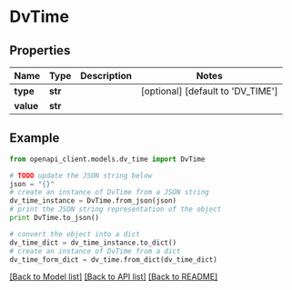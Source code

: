 # DvTime


## Properties

Name | Type | Description | Notes
------------ | ------------- | ------------- | -------------
**type** | **str** |  | [optional] [default to 'DV_TIME']
**value** | **str** |  | 

## Example

```python
from openapi_client.models.dv_time import DvTime

# TODO update the JSON string below
json = "{}"
# create an instance of DvTime from a JSON string
dv_time_instance = DvTime.from_json(json)
# print the JSON string representation of the object
print DvTime.to_json()

# convert the object into a dict
dv_time_dict = dv_time_instance.to_dict()
# create an instance of DvTime from a dict
dv_time_form_dict = dv_time.from_dict(dv_time_dict)
```
[[Back to Model list]](../README.md#documentation-for-models) [[Back to API list]](../README.md#documentation-for-api-endpoints) [[Back to README]](../README.md)



